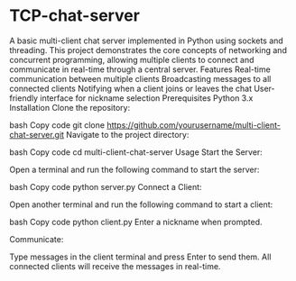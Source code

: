 # TCP-chat-server
A basic multi-client chat server implemented in Python using sockets and threading. This project demonstrates the core concepts of networking and concurrent programming, allowing multiple clients to connect and communicate in real-time through a central server.
Features
Real-time communication between multiple clients
Broadcasting messages to all connected clients
Notifying when a client joins or leaves the chat
User-friendly interface for nickname selection
Prerequisites
Python 3.x
Installation
Clone the repository:

bash
Copy code
git clone https://github.com/yourusername/multi-client-chat-server.git
Navigate to the project directory:

bash
Copy code
cd multi-client-chat-server
Usage
Start the Server:

Open a terminal and run the following command to start the server:

bash
Copy code
python server.py
Connect a Client:

Open another terminal and run the following command to start a client:

bash
Copy code
python client.py
Enter a nickname when prompted.

Communicate:

Type messages in the client terminal and press Enter to send them.
All connected clients will receive the messages in real-time.
